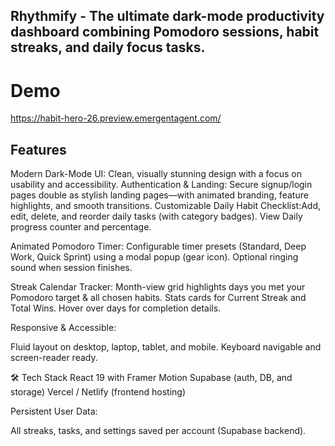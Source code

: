 ## Rhythmify - The ultimate dark-mode productivity dashboard combining Pomodoro sessions, habit streaks, and daily focus tasks.

# Demo
https://habit-hero-26.preview.emergentagent.com/
## Features
Modern Dark-Mode UI: Clean, visually stunning design with a focus on usability and accessibility.
Authentication & Landing: Secure signup/login pages double as stylish landing pages—with animated branding, feature highlights, and smooth transitions.
Customizable Daily Habit Checklist:Add, edit, delete, and reorder daily tasks (with category badges). View Daily progress counter and percentage.

Animated Pomodoro Timer:
Configurable timer presets (Standard, Deep Work, Quick Sprint) using a modal popup (gear icon).
Optional ringing sound when session finishes.

Streak Calendar Tracker:
Month-view grid highlights days you met your Pomodoro target & all chosen habits.
Stats cards for Current Streak and Total Wins.
Hover over days for completion details.

Responsive & Accessible:

Fluid layout on desktop, laptop, tablet, and mobile.
Keyboard navigable and screen-reader ready.

🛠️ Tech Stack
React 19 with Framer Motion
Supabase (auth, DB, and storage)
Vercel / Netlify (frontend hosting)


Persistent User Data:

All streaks, tasks, and settings saved per account (Supabase backend).
